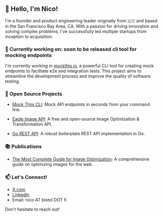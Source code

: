 ## 👋 Hello, I'm Nico!

I'm a founder and product engineering leader originally from 🇺🇾 and based in the San Francisco Bay Area, CA. With a passion for driving innovation and solving complex problems, I've successfully led multiple startups from inception to acquisition.

### 🚀 Currently working on: soon to be released cli tool for mocking endpoints

I'm currently working in [mockthis.io](https://github.com/nicobistolfi/mockthis-cli), a powerful CLI tool for creating mock endpoints to facilitate e2e and integration tests. This project aims to streamline the development process and improve the quality of software testing.

### 🌟 Open Source Projects
- [Mock Thiis CLI](https://github.com/nicobistolfi/mockthis-cli): Mock API endpoints in seconds from your command line.

- [Eagle Image API](https://github.com/nicobistolfi/eagle-image-api): A free and open-source Image Optimization & Transformation API.

- [Go REST API](https://github.com/nicobistolfi/go-rest-api): A robust boilerplate REST API implementation in Go.

### 📚 Publications

- [The Most Complete Guide for Image Optimization](https://www.piio.co/blog/the-most-complete-guide-for-image-optimization): A comprehensive guide on optimizing images for the web.

### 📫 Let's Connect!

- [X.com](https://x.com/nicobistolfi)
- [LinkedIn](https://www.linkedin.com/in/nicolasbistolfi/)
- Email: nico AT bistol DOT fi

Don't hesitate to reach out!
